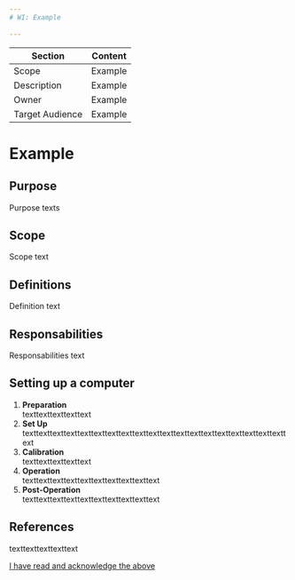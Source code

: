 ```yaml
---
# WI: Example
                
---
```


| Section          | Content  |
|------------------|----------|
| Scope            | Example  |
| Description      | Example  |
| Owner            | Example  |
| Target Audience  | Example  |

# Example 

## Purpose
Purpose texts

## Scope
Scope text

## Definitions
Definition text 

## Responsabilities
Responsabilities text

## Setting up a computer
1. **Preparation**  
texttexttexttexttext
2. **Set Up**  
texttexttexttexttexttexttexttexttexttexttexttexttexttexttexttexttexttexttexttext
3. **Calibration**  
texttexttexttexttext
4. **Operation**  
texttexttexttexttexttexttexttexttexttext
5. **Post‑Operation**  
texttexttexttexttexttexttexttexttexttext

## References
texttexttexttexttext

<a class="btn"
   target="_blank" rel="noopener noreferrer"
   href="https://github.com/LYO-X/read-logs/issues/new?template=read.yml&title=Read:+{{ page.url | absolute_url | uri_escape }}">
  I have read and acknowledge the above
</a>
